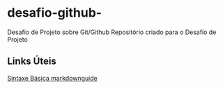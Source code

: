 # desafio-github-
Desafio de Projeto sobre Git/Github
Repositório criado para o Desafio de Projeto 
## Links Úteis 
[Sintaxe Básica markdownguide ](https://www.markdownguide.org/)
